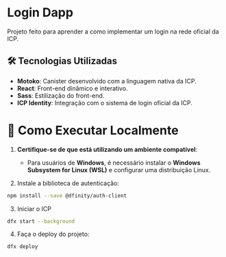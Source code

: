 # Login Dapp 

Projeto feito para aprender a como implementar um login na rede oficial da ICP.


## 🛠️ Tecnologias Utilizadas

- **Motoko**: Canister desenvolvido com a linguagem nativa da ICP.
- **React**: Front-end dinâmico e interativo.
- **Sass**: Estilização do front-end.
- **ICP Identity**: Integração com o sistema de login oficial da ICP.

# 🚧 Como Executar Localmente

1. **Certifique-se de que está utilizando um ambiente compatível**:  
   - Para usuários de **Windows**, é necessário instalar o **Windows Subsystem for Linux (WSL)** e configurar uma distribuição Linux.  

2. Instale a biblioteca de autenticação: 
```bash
npm install --save @dfinity/auth-client

```

3. Iniciar o ICP
```bash
dfx start --background
```

4. Faça o deploy do projeto:
```bash
dfx deploy
```
